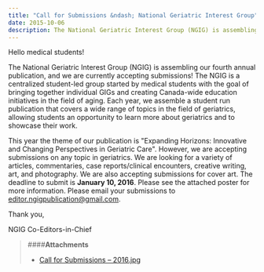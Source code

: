 ```yaml
---
title: "Call for Submissions &ndash; National Geriatric Interest Group"
date: 2015-10-06
description: The National Geriatric Interest Group (NGIG) is assembling our fourth annual publication, and we are currently accepting submissions!
---
```


Hello medical students!
 
The National Geriatric Interest Group (NGIG) is assembling our fourth annual publication, and we are currently accepting submissions!
The NGIG is a centralized student-led group started by medical students with the goal of bringing together individual GIGs and creating Canada-wide education initiatives in the field of aging. Each year, we assemble a student run publication that covers a wide range of topics in the field of geriatrics, allowing students an opportunity to learn more about geriatrics and to showcase their work.
 
This year the theme of our publication is "Expanding Horizons: Innovative and Changing Perspectives in Geriatric Care". However, we are accepting submissions on any topic in geriatrics. We are looking for a variety of articles, commentaries, case reports/clinical encounters, creative writing, art, and photography. We are also accepting submissions for cover art. The deadline to submit is **January 10, 2016**. Please see the attached poster for more information. Please email your submissions to <a href="mailto:editor.ngigpublication@gmail.com">editor.ngigpublication@gmail.com</a>.
 
Thank you,
 
NGIG Co-Editors-in-Chief

> ####**Attachments**
> - <a href="/files/updates/Call%20for%20Submissions%20-%202016.jpg">Call for Submissions – 2016.jpg</a>